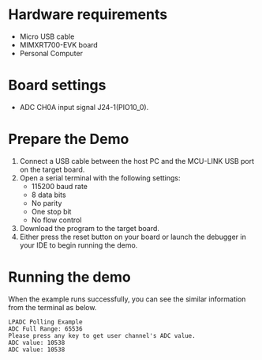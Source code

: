 Hardware requirements
=====================
- Micro USB cable
- MIMXRT700-EVK board
- Personal Computer

Board settings
============
- ADC CH0A input signal J24-1(PIO10_0).

Prepare the Demo
===============
1.  Connect a USB cable between the host PC and the MCU-LINK USB port on the target board. 
2.  Open a serial terminal with the following settings:
    - 115200 baud rate
    - 8 data bits
    - No parity
    - One stop bit
    - No flow control
3.  Download the program to the target board.
4.  Either press the reset button on your board or launch the debugger in your IDE to begin running the demo.

Running the demo
================
When the example runs successfully, you can see the similar information from the terminal as below.
~~~~~~~~~~~~~~~~~~~~~~~~~~~~~~~~~~~~~~~~~~~~~~~
LPADC Polling Example
ADC Full Range: 65536
Please press any key to get user channel's ADC value.
ADC value: 10538
ADC value: 10538
~~~~~~~~~~~~~~~~~~~~~~~~~~~~~~~~~~~~~~~~~~~~~~~

